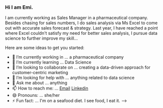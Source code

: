 ### Hi I am Emi. 

I am currently working as Sales Manager in a pharmaceutical company. Besides chasing for sales numbers, I do sales analysis via Ms Excel to come out with accurate sales forecast & strategy. 
Last year, I have reached a point where Excel couldn't satisfy my need for better sales analysis, I pursue data science to further improve my skill... 


Here are some ideas to get you started:

- 🔭 I’m currently working in ... a pharmaceutical company
- 🌱 I’m currently learning ... Data Science 
- 👯 I’m looking to collaborate on ... creating a data-driven approach for customer-centric marketing
- 🤔 I’m looking for help with ... anything related to data science
- 💬 Ask me about ... anything
- 📫 How to reach me: ... [Email](yinxian900205@gmail.com)
[Linkedin](https://www.linkedin.com/in/emi-chua-a2ba0b76/)
- 😄 Pronouns: ... she/her
- ⚡ Fun fact: ... I'm on a seafood diet. I see food, I eat it.
-->
